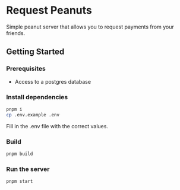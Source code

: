 # Request Peanuts

Simple peanut server that allows you to request payments from your friends.


## Getting Started

### Prerequisites

- Access to a postgres database

### Install dependencies

```bash
pnpm i
cp .env.example .env
```

Fill in the .env file with the correct values.

### Build

```bash
pnpm build
```

### Run the server

```bash
pnpm start
```
